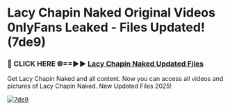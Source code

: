 # Lacy Chapin Naked Original Videos 0nlyFans Leaked - Files Updated! (7de9)

<h3>🔴 CLICK HERE 🌐==►► <a href="https://tinyurl.com/yckcrads" rel="nofollow">Lacy Chapin Naked Updated Files</a></h3>

Get Lacy Chapin Naked and all content. Now you can access all videos and pictures of Lacy Chapin Naked. New Updated Files 2025!

[![7de9](https://i.imgur.com/hpKpOFt.gif)](https://tinyurl.com/yckcrads)
